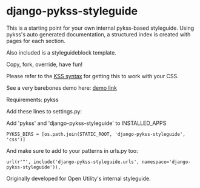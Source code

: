 django-pykss-styleguide
======

This is a starting point for your own internal pykss-based styleguide. 
Using pykss's auto generated documentation, a structured index is created with pages for each section.

Also included is a styleguideblock template. 

Copy, fork, override, have fun!

Please refer to the [KSS syntax](http://warpspire.com/kss/) for getting this to work with your CSS.

See a very barebones demo here: [demo link](http://annikaclarke.co.uk/styleguide/index)

Requirements: 
pykss

Add these lines to settings.py:

Add 'pykss' and 'django-pykss-styleguide' to INSTALLED_APPS

	PYKSS_DIRS = [os.path.join(STATIC_ROOT, 'django-pykss-styleguide', 'css')]

And make sure to add to your patterns in urls.py too:

 	url(r'^', include('django-pykss-styleguide.urls', namespace='django-pykss-styleguide')),
  
Originally developed for Open Utility's internal styleguide.
